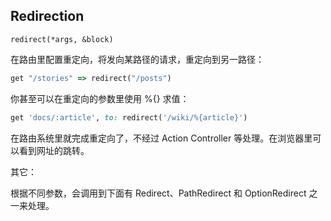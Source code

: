 ## Redirection

`redirect(*args, &block)`

在路由里配置重定向，将发向某路径的请求，重定向到另一路径：

```ruby
get "/stories" => redirect("/posts")
```

你甚至可以在重定向的参数里使用 %{} 求值：

```ruby
get 'docs/:article', to: redirect('/wiki/%{article}')
```

在路由系统里就完成重定向了，不经过 Action Controller 等处理。在浏览器里可以看到网址的跳转。

其它：

根据不同参数，会调用到下面有 Redirect、PathRedirect 和 OptionRedirect 之一来处理。
